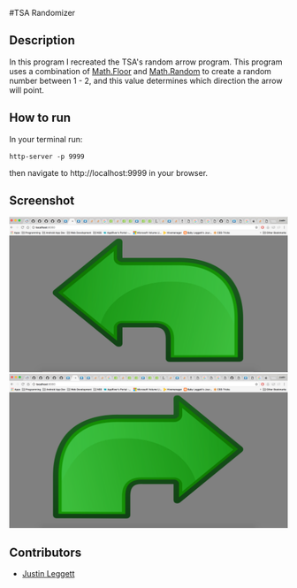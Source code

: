 #TSA Randomizer



## Description
In this program I recreated the TSA's random arrow program. This program uses a combination of [Math.Floor](https://developer.mozilla.org/en-US/docs/Web/JavaScript/Reference/Global_Objects/Math/floor) and [Math.Random](https://developer.mozilla.org/en-US/docs/Web/JavaScript/Reference/Global_Objects/Math/random) to create a random number between 1 - 2, and this value determines which direction the arrow will point.

## How to run
In your terminal run:
```
http-server -p 9999
```
then navigate to http://localhost:9999 in your browser.

## Screenshot
![Random Arrow](img/TSA_Arrow_Left.png)
![Random Arrow](img/TSA_Arrow_Right.png)

## Contributors
- [Justin Leggett](https://github.com/justinal64)

